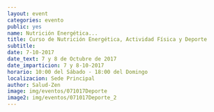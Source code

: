 ```yaml
---
layout: event
categories: evento
public: yes
name: Nutrición Energética...
title: Curso de Nutrición Energética, Actividad Física y Deporte
subtitle:
date: 7-10-2017
date_text: 7 y 8 de Octubre de 2017
date_imparticion: 7 y 8-10-2017
horario: 10:00 del Sábado - 18:00 del Domingo
localizacion: Sede Principal
author: Salud-Zen
image: img/eventos/071017Deporte
image2: img/eventos/071017Deporte_2
---
```

